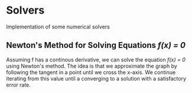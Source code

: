 # Solvers
Implementation of some numerical solvers

## Newton's Method for Solving Equations _f(x) = 0_

Assuming f has a continous derivative, we can solve the equation _f(x) = 0_ using Newton's method.
The idea is that we approximate the graph by following the tangent in a point until we cross the x-axis.
We continue iterating from this value until a converging to a solution with a satisfactory error rate.
